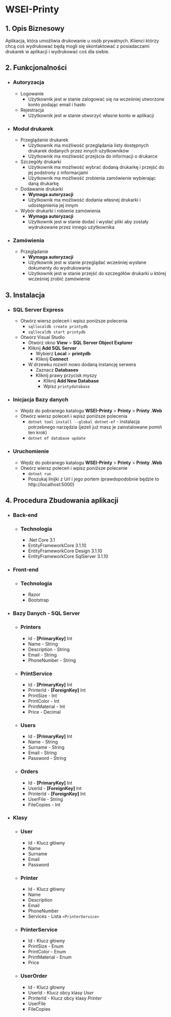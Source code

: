 # WSEI-Printy

## 1. Opis Biznesowy
Aplikacja, która umożliwia drukowanie u osób prywatnych. Klienci którzy chcą coś wydrukować będą mogli się skontaktować z posiadaczami drukarek w aplikacji i wydrukować coś dla siebie.

## 2. Funkcjonalności
* ### Autoryzacja
  * Logowanie
    * Użytkownik jest w stanie zalogować się na wcześniej utworzone konto podając email i hasło
  * Rejestracja
    * Użytkownik jest w stanie utworzyć własne konto w aplikacji
* ### Moduł drukarek
  * Przeglądanie drukarek
    * Użytkownik ma możliwość przeglądania listy dostępnych drukarek dodanych przez innych użytkowników
    * Użytkownik ma możliwość przejścia do informacji o drukarce
  * Szczegóły drukarki
    * Użytkownik ma możliwość wybrać dodaną drukarkę i przejść do jej podstrony z informacjami
    * Użytkownik ma możliwość zrobienia zamówienie wybierając daną drukarkę
  * Dodawanie drukarki
    * **Wymaga autoryzacji**
    * Użytkownik ma możliwość dodania własnej drukarki i udostępnienia jej innym
  * Wybór drukarki i robienie zamówienia
    * **Wymaga autoryzacji**
    * Użytkownik jest w stanie dodać i wysłać pliki aby zostały wydrukowane przez innego użytkownika
* ### Zamówienia
  * Przeglądanie
    * **Wymaga autoryzacji**
    * Użytkownik jest w stanie przeglądać wcześniej wysłane dokumenty do wydrukowania
    * Użytkownik jest w stanie przejść do szczegółów drukarki u której wcześniej zrobić zamówienie

## 3. Instalacja
  * ### SQL Server Express
    * Otwórz wiersz poleceń i wpisz poniższe polecenia
      * `sqllocaldb create printydb`
      * `sqllocaldb start printydb`
    * Otwórz Visual Studio 
      * Otwórz okno **View** > **SQL Server Object Explorer**
      * Kliknij **Add SQL Server**
        * Wybierz **Local** > **printydb**
        * Kliknij **Connect**
      * W drzewku rozwiń nowo dodaną instancję serwera
        * Zaznacz **Databases**
        * Kliknij prawy przycisk myszy
          * Kliknij **Add New Database**
          * Wpisz `printydatabase`
  * ### Inicjacja Bazy danych
    * Wejdz do pobranego katalogu **WSEI-Printy** > **Printy** > **Printy .Web**
    * Otwórz wiersz poleceń i wpisz poniższe polecenia
      * `dotnet tool install --global dotnet-ef` - instalacja potrzebnego narzędzia (jeżeli już masz je zainstalowane pomiń ten krok)
      * `dotnet ef database update`
  * ### Uruchomienie
    * Wejdz do pobranego katalogu **WSEI-Printy** > **Printy** > **Printy .Web**
    * Otwórz wiersz poleceń i wpisz poniższe polecenie
      * `dotnet run`
      * Poszukaj linijki z Url i jego portem (prawdopodobnie będzie to http://localhost:5000)

## 4. Procedura Zbudowania aplikacji
* ### Back-end
  * ### Technologia
    * .Net Core 3.1
    * EntityFrameworkCore 3.1.10
    * EntityFrameworkCore Design 3.1.10
    * EntityFrameworkCore SqlServer 3.1.10
* ### Front-end
  * ### Technologia
    * Razor
    * Bootstrap
* ### Bazy Danych - SQL Server
  * ### Printers
    * Id - **[PrimaryKey]** Int
    * Name - String
    * Description - String
    * Email - String
    * PhoneNumber - String
  * ### PrintService
    * Id - **[PrimaryKey]** Int
    * PrinterId - **[ForeignKey]** Int
    * PrintSize - Int
    * PrintColor - Int
    * PrintMaterial - Int
    * Price - Decimal
  * ### Users
    * Id - **[PrimaryKey]** Int
    * Name - String
    * Surname - String
    * Email - String
    * Password - String
  * ### Orders
    * Id - **[PrimaryKey]** Int
    * UserId - **[ForeignKey]** Int
    * PrinterId - **[ForeignKey]** Int
    * UserFile - String
    * FileCopies - Int
* ### Klasy
  * ### User
    * Id - Klucz główny
    * Name
    * Surname
    * Email
    * Password
  * ### Printer
    * Id - Klucz główny
    * Name
    * Description
    * Email
    * PhoneNumber
    * Services - Lista `<PrinterService>`
  * ### PrinterService
    * Id - Klucz główny
    * PrintSize - Enum
    * PrintColor - Enum
    * PrintMaterial - Enum
    * Price
  * ### UserOrder
    * Id - Klucz głowny
    * UserId - Klucz obcy klasy _User_
    * PrinterId - Klucz obcy klasy _Printer_
    * UserFile
    * FileCopies
